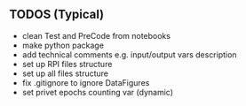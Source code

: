 ## TODOS (Typical)
- clean Test and PreCode from notebooks
- make python package
- add technical comments e.g. input/output vars description
- set up RPI files structure
- set up all files structure
- fix .gitignore to ignore DataFigures
- set privet epochs counting var (dynamic)